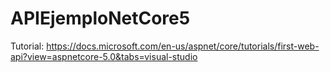 # APIEjemploNetCore5

Tutorial: https://docs.microsoft.com/en-us/aspnet/core/tutorials/first-web-api?view=aspnetcore-5.0&tabs=visual-studio
